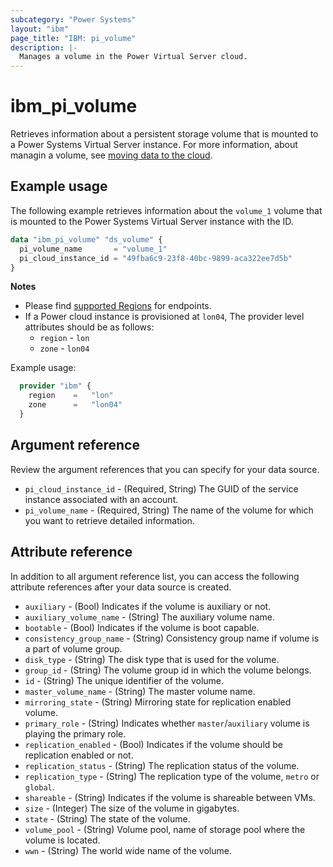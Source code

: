 ```yaml
---
subcategory: "Power Systems"
layout: "ibm"
page_title: "IBM: pi_volume"
description: |-
  Manages a volume in the Power Virtual Server cloud.
---
```


# ibm_pi_volume
Retrieves information about a persistent storage volume that is mounted to a Power Systems Virtual Server instance. For more information, about managin a volume, see [moving data to the cloud](https://cloud.ibm.com/docs/power-iaas?topic=power-iaas-moving-data-to-the-cloud).

## Example usage
The following example retrieves information about the `volume_1` volume that is mounted to the Power Systems Virtual Server instance with the ID.

```terraform
data "ibm_pi_volume" "ds_volume" {
  pi_volume_name       = "volume_1"
  pi_cloud_instance_id = "49fba6c9-23f8-40bc-9899-aca322ee7d5b"
}
```

**Notes**
- Please find [supported Regions](https://cloud.ibm.com/apidocs/power-cloud#endpoint) for endpoints.
- If a Power cloud instance is provisioned at `lon04`, The provider level attributes should be as follows:
  - `region` - `lon`
  - `zone` - `lon04`
  
Example usage:
  ```terraform
    provider "ibm" {
      region    =   "lon"
      zone      =   "lon04"
    }
  ```
  
## Argument reference
Review the argument references that you can specify for your data source. 

- `pi_cloud_instance_id` - (Required, String) The GUID of the service instance associated with an account.
- `pi_volume_name` - (Required, String) The name of the volume for which you want to retrieve detailed information.

## Attribute reference
In addition to all argument reference list, you can access the following attribute references after your data source is created. 

- `auxiliary` - (Bool) Indicates if the volume is auxiliary or not.
- `auxiliary_volume_name` - (String) The auxiliary volume name.
- `bootable` -  (Bool) Indicates if the volume is boot capable.
- `consistency_group_name` - (String) Consistency group name if volume is a part of volume group.
- `disk_type` - (String) The disk type that is used for the volume.
- `group_id` - (String) The volume group id in which the volume belongs.
- `id` - (String) The unique identifier of the volume.
- `master_volume_name` - (String) The master volume name.
- `mirroring_state` - (String) Mirroring state for replication enabled volume.
- `primary_role` - (String) Indicates whether `master`/`auxiliary` volume is playing the primary role.
- `replication_enabled` - (Bool) Indicates if the volume should be replication enabled or not.
- `replication_status` - (String) The replication status of the volume.
- `replication_type` - (String) The replication type of the volume, `metro` or `global`.
- `shareable` - (String) Indicates if the volume is shareable between VMs. 
- `size` - (Integer) The size of the volume in gigabytes.
- `state` - (String) The state of the volume.
- `volume_pool` - (String) Volume pool, name of storage pool where the volume is located.
- `wwn` - (String) The world wide name of the volume.
